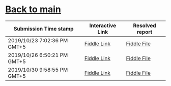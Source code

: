 # [Back to main](https://github.com/glaghari/database-assignement-2019)
|Submission Time stamp          | Interactive Link                                                                              | Resolved report                                                                              |
| ----------------------------- | --------------------------------------------------------------------------------------------- | -------------------------------------------------------------------------------------------- |
| 2019/10/23 7:02:36 PM GMT+5 | [Fiddle Link](https://dbfiddle.uk/?rdbms=oracle_11.2&fiddle=2716f4d836b32e39da515bb32e9f5f36) | [Fiddle File](processed/csm-29/2716f4d836b32e39da515bb32e9f5f36.md) |
| 2019/10/26 6:50:21 PM GMT+5 | [Fiddle Link](https://dbfiddle.uk/?rdbms=oracle_11.2&fiddle=6019279ae79c5ac1a7a4f4b2848a7e11) | [Fiddle File](processed/csm-29/6019279ae79c5ac1a7a4f4b2848a7e11.md) |
| 2019/10/30 9:58:55 PM GMT+5 | [Fiddle Link](https://dbfiddle.uk/?rdbms=oracle_11.2&fiddle=f8d5c84e30f73706b0459dc7b64a49ff) | [Fiddle File](processed/csm-29/f8d5c84e30f73706b0459dc7b64a49ff.md) |
